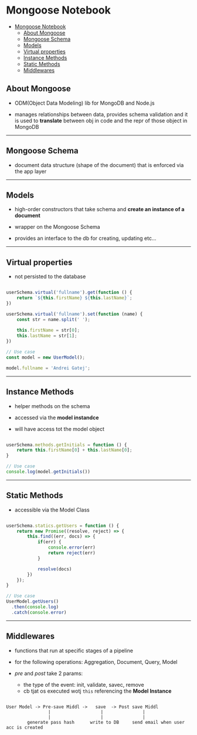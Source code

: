 
# Mongoose Notebook

- [Mongoose Notebook](#mongoose-notebook)
  - [About Mongoose](#about-mongoose)
  - [Mongoose Schema](#mongoose-schema)
  - [Models](#models)
  - [Virtual properties](#virtual-properties)
  - [Instance Methods](#instance-methods)
  - [Static Methods](#static-methods)
  - [Middlewares](#middlewares)

## About Mongoose

* ODM(Object Data Modeling) lib for MongoDB and Node.js

* manages relationships between data, provides schema validation and it is used to **translate** between obj in code and the repr of those object in MongoDB

---

## Mongoose Schema

* document data structure (shape of the document) that is enforced via the app layer

---

## Models

* high-order constructors that take schema and **create an instance of a document**

* wrapper on the Mongoose Schema

* provides an interface to the db for creating, updating etc...

---

## Virtual properties

- not persisted to the database

```javascript

userSchema.virtual('fullname').get(function () {
    return `${this.firstName} ${this.lastName}`;
})

userSchema.virtual('fullname').set(function (name) {
    const str = name.split(' ');
    
    this.firstName = str[0];
    this.lastName = str[1];
})

// Use case
const model = new UserModel();

model.fullname = 'Andrei Gatej';

```

--- 

## Instance Methods

* helper methods on the schema

* accessed via the **model instandce**

* will have access tot the model object

```javascript

userSchema.methods.getInitials = function () {
    return this.firstName[0] + this.lastName[0];
}

// Use case
console.log(model.getInitials())

```

---

## Static Methods

* accessible via the Model Class

```javascript

userSchema.statics.getUsers = function () {
    return new Promise((resolve, reject) => {
        this.find((err, docs) => {
            if(err) {
                console.error(err)
                return reject(err)
            }

            resolve(docs)
        })
    });
}

// Use case
UserModel.getUsers()
  .then(console.log)
  .catch(console.error)


```

---

## Middlewares 

* functions that run at specific stages of a pipeline

* for the following operations: Aggregation, Document, Query, Model

* *pre* and *post* take 2 params:
    * the type of the event: init, validate, savec, remove
    * cb tjat os executed wotj `this` referencing the **Model Instance**

```

User Model -> Pre-save Middl ->   save  -> Post save Middl
                |                   |               |
                |                   |               |
        generate pass hash      write to DB     send email when user acc is created

```
